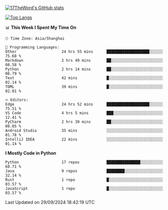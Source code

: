 [![17TheWord's GitHub stats](https://github-readme-stats.vercel.app/api?username=17TheWord&count_private=true&show_icons=true)](https://github.com/anuraghazra/github-readme-stats)

[![Top Langs](https://github-readme-stats.vercel.app/api/top-langs/?username=17TheWord&layout=compact&hide=html)](https://github.com/anuraghazra/github-readme-stats)


<!--START_SECTION:waka-->
📊 **This Week I Spent My Time On** 

```text
🕑︎ Time Zone: Asia/Shanghai

💬 Programming Languages: 
Other                    24 hrs 55 mins      ███████████████████░░░░░░   75.68 % 
Markdown                 2 hrs 49 mins       ██░░░░░░░░░░░░░░░░░░░░░░░   08.58 % 
Python                   2 hrs 14 mins       ██░░░░░░░░░░░░░░░░░░░░░░░   06.79 % 
Text                     42 mins             █░░░░░░░░░░░░░░░░░░░░░░░░   02.14 % 
TOML                     39 mins             █░░░░░░░░░░░░░░░░░░░░░░░░   02.01 % 

🔥 Editors: 
Edge                     24 hrs 52 mins      ███████████████████░░░░░░   75.51 % 
VS Code                  4 hrs 5 mins        ███░░░░░░░░░░░░░░░░░░░░░░   12.41 % 
PyCharm                  2 hrs 39 mins       ██░░░░░░░░░░░░░░░░░░░░░░░   08.05 % 
Android Studio           35 mins             ░░░░░░░░░░░░░░░░░░░░░░░░░   01.78 % 
IntelliJ IDEA            22 mins             ░░░░░░░░░░░░░░░░░░░░░░░░░   01.14 % 
```

**I Mostly Code in Python** 

```text
Python                   17 repos            ███████████████░░░░░░░░░░   60.71 % 
Java                     9 repos             ████████░░░░░░░░░░░░░░░░░   32.14 % 
Rust                     1 repo              █░░░░░░░░░░░░░░░░░░░░░░░░   03.57 % 
JavaScript               1 repo              █░░░░░░░░░░░░░░░░░░░░░░░░   03.57 % 
```




 Last Updated on 29/09/2024 18:42:19 UTC
<!--END_SECTION:waka-->
